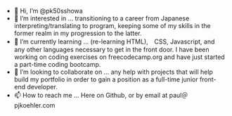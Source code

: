 - 👋 Hi, I’m @pk50sshowa
- 👀 I’m interested in ... transitioning to a career from Japanese interpreting/translating to program, keeping some of my skills in the former realm in my progression to the latter.
- 🌱 I’m currently learning ... (re-learning HTML),　CSS, Javascript, and any other languages necessary to get in the front door. I have been working on coding exercises on freecodecamp.org and have just started a part-time coding bootcamp.
- 💞️ I’m looking to collaborate on ... any help with projects that will help build my portfolio in order to gain a position as a full-time junior front-end developer.
- 📫 How to reach me ... Here on Github, or by email at paul＠pjkoehler.com

<!---
pk50sshowa/pk50sshowa is a ✨ special ✨ repository because its `README.md` (this file) appears on your GitHub profile.
You can click the Preview link to take a look at your changes.
--->
